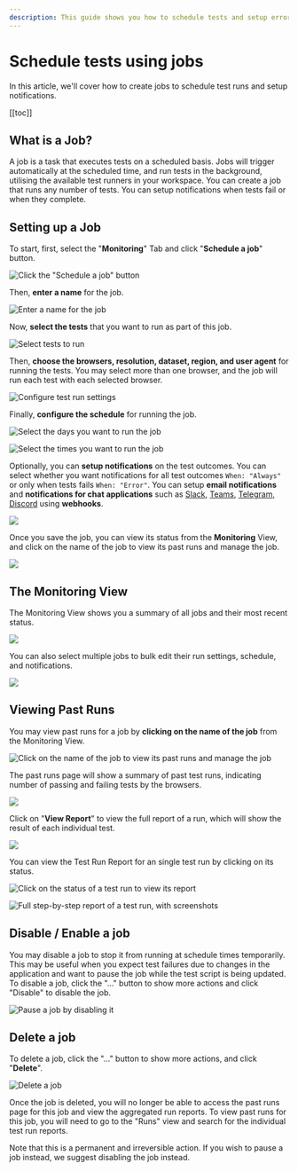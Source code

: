 ```yaml
---
description: This guide shows you how to schedule tests and setup error notifications using Jobs.
---
```


# Schedule tests using jobs

In this article, we'll cover how to create jobs to schedule test runs and setup notifications.

[[toc]]

## What is a Job?

A job is a task that executes tests on a scheduled basis. Jobs will trigger automatically at the scheduled time, and run tests in the background, utilising the available test runners in your workspace. You can create a job that runs any number of tests. You can setup notifications when tests fail or when they complete.

## Setting up a Job

To start, first, select the "**Monitoring**" Tab and click "**Schedule a job**" button.

![Click the "Schedule a job" button](/static/img/jobs/Schedule_Button_At_Monitoring.png)

Then, **enter a name** for the job.

![Enter a name for the job](/static/img/jobs/jobs-enter-name.png)

Now, **select the tests** that you want to run as part of this job. 

![Select tests to run](/static/img/jobs/jobs-select-test.png)

Then, **choose the browsers, resolution, dataset, region, and user agent** for running the tests. You may select more than one browser, and the job will run each test with each selected browser.

![Configure test run settings](/static/img/jobs/Job_Configuration.png)

Finally, **configure the schedule** for running the job. 

![Select the days you want to run the job](/static/img/jobs/Job_Schedule.png)

![Select the times you want to run the job](/static/img/jobs/jobs-schedule-time.png)

Optionally, you can **setup notifications** on the test outcomes. You can select whether you want notifications for all test outcomes `When: "Always"` or only when tests fails `When: "Error"`. You can setup **email notifications** and **notifications for chat applications** such as [Slack](./set-up-slack-notifications.md), [Teams](./set-up-microsoft-teams-notifications.md), [Telegram](./set-up-telegram-notifications.md), [Discord](./set-up-discord-notifications.md) using **webhooks**.

![](/static/img/jobs/Job_Email_Notification.png)

Once you save the job, you can view its status from the **Monitoring** View, and click on the name of the job to view its past runs and manage the job.

![](/static/img/jobs/jobs-monitoring-page-highlight-job.png)

## The Monitoring View

The Monitoring View shows you a summary of all jobs and their most recent status. 

![](/static/img/jobs/jobs-monitoring-page-overview.png)

You can also select multiple jobs to bulk edit their run settings, schedule, and notifications.

![](/static/img/jobs/jobs-bulk-edit.png)

## Viewing Past Runs

You may view past runs for a job by **clicking on the name of the job** from the Monitoring View. 

![Click on the name of the job to view its past runs and manage the job](/static/img/jobs/jobs-click-job-name.png)

The past runs page will show a summary of past test runs, indicating number of passing and failing tests by the browsers.

![](/static/img/jobs/jobs-past-runs-page-for-suite-of-tests.png)

Click on "**View Report**" to view the full report of a run, which will show the result of each individual test.

![](/static/img/jobs/jobs-run-report-for-suite-of-test.png)

You can view the Test Run Report for an single test run by clicking on its status.

![Click on the status of a test run to view its report](/static/img/jobs/jobs__test-suite-run-report__click-to-view-report.png)

![Full step-by-step report of a test run, with screenshots](/static/img/jobs/jobs__single-test-run-report.png)


## Disable / Enable a job

You may disable a job to stop it from running at schedule times temporarily. This may be useful when you expect test failures due to changes in the application and want to pause the job while the test script is being updated. To disable a job, click the "..." button to show more actions and click "Disable" to disable the job.

![Pause a job by disabling it](/static/img/jobs/Job_Disable_Button.png)

## Delete a job

To delete a job, click the "..." button to show more actions, and click "**Delete**". 

![Delete a job](/static/img/jobs/Job_Delete_Button.png)

Once the job is deleted, you will no longer be able to access the past runs page for this job and view the aggregated run reports. To view past runs for this job, you will need to go to the "Runs" view and search for the individual test run reports.

Note that this is a permanent and irreversible action. If you wish to pause a job instead, we suggest disabling the job instead. 
